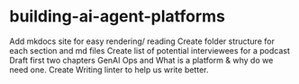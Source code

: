 # building-ai-agent-platforms

<!-- TODO: --> Add mkdocs site for easy rendering/ reading
<!-- TODO: --> Create folder structure for each section and md files
<!-- TODO: --> Create list of potential interviewees for a podcast
<!-- TODO: --> Draft first two chapters GenAI Ops and What is a platform & why do we need one.
<!-- TODO: --> Create Writing linter to help us write better.

